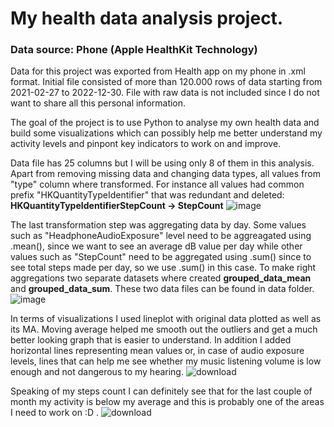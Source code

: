 # My health data analysis project. 
### Data source: Phone (Apple HealthKit Technology)

Data for this project was exported from Health app on my phone in .xml format. Initial file consisted of more than 120.000 rows of data starting from 2021-02-27 to 2022-12-30. File with raw data is not included since I do not want to share all this personal information.

The goal of the project is to use Python to analyse my own health data and build some visualizations which can possibly help me better understand my activity levels and pinpont key indicators to work on and improve.

Data file has 25 columns but I will be using only 8 of them in this analysis. Apart from removing missing data and changing data types, all values from "type" column where transformed. For instance all values had common prefix "HKQuantityTypeIdentifier" that was redundant and deleted: **HKQuantityTypeIdentifierStepCount -> StepCount**
![image](https://user-images.githubusercontent.com/102311131/213932440-e8bdb951-8a9e-4183-ae38-acfe630e97a7.png)

The last transformation step was aggregating data by day. Some values such as "HeadphoneAudioExposure" level need to be aggreagated using .mean(), since we want to see an average dB value per day while other values such as "StepCount" need to be aggregated using .sum() since to see total steps made per day, so we use .sum() in this case. To make right aggregations two separate datasets where created **grouped_data_mean** and **grouped_data_sum**. These two data files can be found in data folder.
![image](https://user-images.githubusercontent.com/102311131/213932414-9aeff5c5-3844-41a1-8239-f47f81e72b39.png)

In terms of visualizations I used lineplot with original data plotted as well as its MA. Moving average helped me smooth out the outliers and get a much better looking graph that is easier to understand. In addition I added horizontal lines representing mean values or, in case of audio exposure levels, lines that can help me see whether my music listening volume is low enough and not dangerous to my hearing.
![download](https://user-images.githubusercontent.com/102311131/213932949-70491554-10aa-4a2c-8891-e3d440b7862b.png)

Speaking of my steps count I can definitely see that for the last couple of month my activity is below my average and this is probably one of the areas I need to work on :D .
![download](https://user-images.githubusercontent.com/102311131/213933347-66996315-19d0-4195-9c2f-c5a395145ac3.png)

